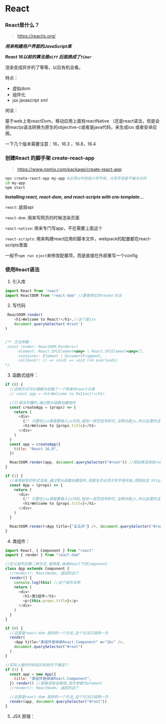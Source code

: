 # React	

### React是什么？

> https://reactjs.org/

***用来构建用户界面的JavaScript库***

***React 16以前的算法是`diff` 后面换成了`fiber`***

渲染变成异步的了等等，以后有机会看。

特点：

+ 虚拟dom
+ 组件化
+ jsx javascript xml

闲谈：

基于web上有reactDom，移动应用上面有reactNative （还是react语法，但是会把reactjs语法转换为原生的objective-c或者是java代码，来生成ios 或者安卓应用。 

一下几个版本需要注意：16，16.3 ，16.8，16.4 

### 创建React 的脚手架 create-react-app

> https://www.npmjs.com/package/create-react-app

```sh
npx create-react-app my-app #必须以中划线小写字母，大写字母是不被允许的
cd my-app
npm start
```

***Installing react, react-dom, and react-scripts with cra-template...***

`react`: 底层api

`react-dom`: 用来写网页的时候渲染页面

`react-native`: 用来专门写app，不在需要上面这个

`react-scripts`: 用来构建react应用的脚本文件，webpack的配置都在react-scripts里面

一般不`npm run eject`来修改配置项，而是直接在外部重写一个config

### 使用React语法

1. 引入库

```javascript
import React from 'react'
import ReactDOM from "react-dom" //要使用它的render方法

```

2. 写代码

```javascript
 ReactDOM.render(
    <h1>Welcome to React!</h1>,//这个是jsx
    document.querySelector('#root')
)


/** 方法参数：
 const render: ReactDOM.Renderer(
      element: React.SFCElement<any> | React.SFCElement<any>[], 
      container: Element | DocumentFragment, 
      callback?: () => void) => void (+6 overloads)
*/
```



3. 函数式组件：

```javascript
if (0) {
  //这种方式可以理解为创建了一个简单的react元素
  // const app = <h1>Welcome to Re11act!</h1>

  //{}语法你懂的,通过箭头函数创建组件
  const createApp = (props) => {
    return (
      <div>
        {/* 只要在jsx里面要插入js代码,就加一层花括号即可,注释也是js,所以这里的注释就加了一层花括号*/}
        <h1>Welcome to {props.title}</h1>
      </div>
    )
  }
  const app = createApp({
    title: "React 16.8",
  })

  ReactDOM.render(app, document.querySelector("#root")) //把结果渲染到render里面去
}

if (1) {
  //采用标签的形式渲染,通过箭头函数创建组件,但是名字必须大写字母开始,原因在这 https://zh-hans.reactjs.org/docs/components-and-props.html
  const App = (props) => {
    return (
      <div>
        {/* 只要在jsx里面要插入js代码,就加一层花括号即可,注释也是js,所以这里的注释就加了一层花括号*/}
        <h1>Welcome to {props.title}</h1>
      </div>
    )
  }

  ReactDOM.render(<App title={"五五开"} />, document.querySelector("#root")) //这里的原理就在上面,真正调用的就是上面那部分代码,因为App本来只是个函数,需要把结果渲染到render里面去
}

```



4. 类组件：

```javascript
import React, { Component } from "react"
import { render } from "react-dom"

//定义组件的第二种方式,使用类,继承React下的Component
class App extends Component {
  //render(): ReactNode; 返回的这个
  render() {
    console.log(this) //这个组件实例
    return (
      <div>
        <h1>类1组件</h1>
        <p>{this.props.title}</p>
      </div>
    )
  }
}

if (0) {
  //这里是react-dom 提供的一个方法,这个方法只调用一次
  render(
    <App title="类组件是继承React.Component" x="1bc" />,
    document.querySelector("#root")
  )
}

//实际上面的代码运行机制为下面这个
if (1) {
  const app = new App({
    title: "类组件是继承React.Component",
  }).render() //直接渲染会报错,因为参数为element
  //render(): ReactNode; 返回的这个

  //这里是react-dom 提供的一个方法,这个方法只调用一次
  render(app, document.querySelector("#root"))
}

```





5. JSX 原理：



